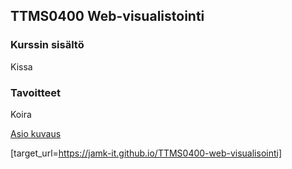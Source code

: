 ## TTMS0400 Web-visualistointi

### Kurssin sisältö

Kissa

### Tavoitteet

Koira

[Asio kuvaus]()




[target_url=https://jamk-it.github.io/TTMS0400-web-visualisointi]
